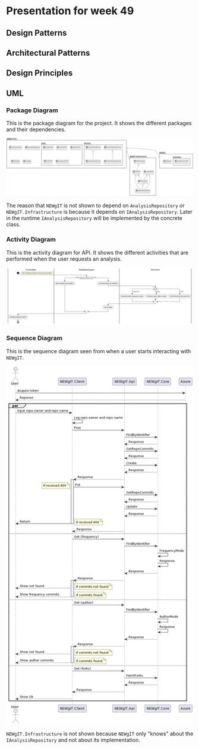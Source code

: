 # Presentation for week 49

## Design Patterns

## Architectural Patterns

## Design Principles

## UML

### Package Diagram

This is the package diagram for the project. It shows the different packages and their dependencies.

![Package Diagram](../images/package_diagram.png)

The reason that `NEWgIT` is not shown to depend on `AnalysisRepository` or `NEWgIT.Infrastructure` is because it depends on `IAnalysisRepository`. Later in the runtime `IAnalysisRepository` will be implemented by the concrete class.

### Activity Diagram

This is the activity diagram for API. It shows the different activities that are performed when the user requests an analysis.

![Activity Diagram](../images/activity_diagram.png)

### Sequence Diagram

This is the sequence diagram seen from when a user starts interacting with `NEWgIT`.

![Sequence Diagram](../images/sequence_diagram.png)

`NEWgIT.Infrastructure` is not shown because `NEWgIT` only "knows" about the `IAnalysisRepository` and not about its implementation.

